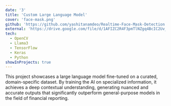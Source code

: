 ```yaml
---
date: '3'
title: 'Custom Large Language Model'
cover: 'face-mask.png'
github: 'https://github.com/yashitanamdeo/Realtime-Face-Mask-Detection'
external: 'https://drive.google.com/file/d/1AFIZC2R4F3pmTlNZgq4BcIC2Uv_l2UGI/view?usp=sharing'
tech:
  - OpenCV
  - Llama3
  - TensorFlow
  - Keras
  - Python
showInProjects: true
---
```


This project showcases a large language model fine-tuned on a curated, domain-specific dataset. By training the AI on specialized information, it achieves a deep contextual understanding, generating nuanced and accurate outputs that significantly outperform general-purpose models in the field of financial reporting.
